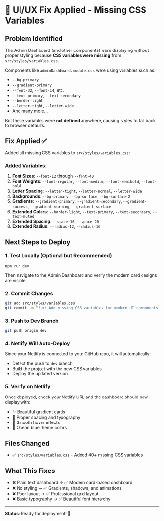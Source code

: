 # 🎨 UI/UX Fix Applied - Missing CSS Variables

## Problem Identified
The Admin Dashboard (and other components) were displaying without proper styling because **CSS variables were missing** from `src/styles/variables.css`.

Components like `AdminDashboard.module.css` were using variables such as:
- `--bg-primary`
- `--gradient-primary`
- `--font-32`, `--font-14`, etc.
- `--text-primary`, `--text-secondary`
- `--border-light`
- `--letter-tight`, `--letter-wide`
- And many more...

But these variables were **not defined** anywhere, causing styles to fall back to browser defaults.

## Fix Applied ✅

Added all missing CSS variables to `src/styles/variables.css`:

### Added Variables:
1. **Font Sizes**: `--font-12` through `--font-40`
2. **Font Weights**: `--font-regular`, `--font-medium`, `--font-semibold`, `--font-bold`
3. **Letter Spacing**: `--letter-tight`, `--letter-normal`, `--letter-wide`
4. **Backgrounds**: `--bg-primary`, `--bg-surface`, `--bg-surface-2`
5. **Gradients**: `--gradient-primary`, `--gradient-secondary`, `--gradient-success`, `--gradient-warning`, `--gradient-surface`
6. **Extended Colors**: `--border-light`, `--text-primary`, `--text-secondary`, `--text-muted`
7. **Extended Spacing**: `--space-16`, `--space-20`
8. **Extended Radius**: `--radius-12`, `--radius-16`

## Next Steps to Deploy

### 1. Test Locally (Optional but Recommended)
```bash
npm run dev
```
Then navigate to the Admin Dashboard and verify the modern card designs are visible.

### 2. Commit Changes
```bash
git add src/styles/variables.css
git commit -m "fix: Add missing CSS variables for modern UI components"
```

### 3. Push to Dev Branch
```bash
git push origin dev
```

### 4. Netlify Will Auto-Deploy
Since your Netlify is connected to your GitHub repo, it will automatically:
- Detect the push to `dev` branch
- Build the project with the new CSS variables
- Deploy the updated version

### 5. Verify on Netlify
Once deployed, check your Netlify URL and the dashboard should now display with:
- ✨ Beautiful gradient cards
- 🎨 Proper spacing and typography
- 💫 Smooth hover effects
- 🌊 Ocean blue theme colors

## Files Changed
- ✅ `src/styles/variables.css` - Added 40+ missing CSS variables

## What This Fixes
- ❌ Plain text dashboard → ✅ Modern card-based dashboard
- ❌ No styling → ✅ Gradients, shadows, and animations
- ❌ Poor layout → ✅ Professional grid layout
- ❌ Basic typography → ✅ Beautiful font hierarchy

---

**Status**: Ready for deployment! 🚀

